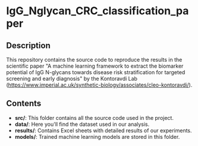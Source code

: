 # IgG_Nglycan_CRC_classification_paper

## Description
This repository contains the source code to reproduce the results in the scientific paper "A machine learning framework to extract the biomarker potential of IgG N-glycans towards disease risk stratification for targeted screening and early diagnosis" by the Kontoravdi Lab (https://www.imperial.ac.uk/synthetic-biology/associates/cleo-kontoravdi/).

## Contents
- **src/**: This folder contains all the source code used in the project.
- **data/**: Here you'll find the dataset used in our analysis.
- **results/**: Contains Excel sheets with detailed results of our experiments.
- **models/**: Trained machine learning models are stored in this folder.

